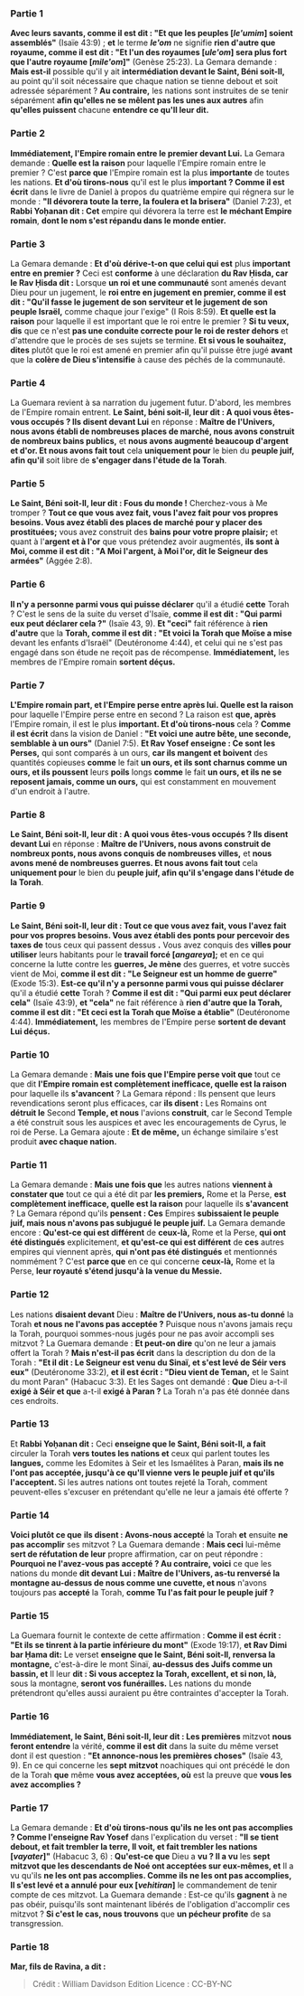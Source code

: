 
### Partie 1
<b>Avec leurs savants, comme il est dit : "Et que les peuples [<i>le'umim</i>] soient assemblés"</b> (Isaïe 43:9) ; <b>et</b> le terme <b><i>le'om</i></b> ne signifie <b>rien d'autre que royaume, comme il est dit : "Et l'un des royaumes [<i>ule'om</i>] sera plus fort que l'autre royaume [<i>mile'om</i>]"</b> (Genèse 25:23). La Gemara demande : <b>Mais est-il</b> possible qu'il y ait <b>intermédiation devant le Saint, Béni soit-Il,</b> au point qu'il soit nécessaire que chaque nation se tienne debout et soit adressée séparément ? <b>Au contraire,</b> les nations sont instruites de se tenir séparément <b>afin qu'elles ne se mêlent pas les unes aux autres</b> afin <b>qu'elles puissent</b> chacune <b>entendre ce qu'Il leur dit.</b>

### Partie 2
<b>Immédiatement, l'Empire romain entre le premier devant Lui.</b> La Gemara demande : <b>Quelle est la raison</b> pour laquelle l'Empire romain entre le premier ? C'est <b>parce que</b> l'Empire romain est la plus <b>importante</b> de toutes les nations. <b>Et d'où tirons-nous</b> qu'il est</b> le plus <b>important ? Comme il est écrit</b> dans le livre de Daniel à propos du quatrième empire qui régnera sur le monde : <b>"Il dévorera toute la terre, la foulera et la brisera"</b> (Daniel 7:23), et <b>Rabbi Yoḥanan dit : Cet</b> empire qui dévorera la terre est <b>le méchant Empire romain</b>, <b>dont le nom s'est répandu dans le monde entier.</b>

### Partie 3
La Gemara demande : <b>Et d'où dérive-t-on</b> <b>que celui qui est</b> plus <b>important entre en premier ?</b> Ceci est <b>conforme</b> à une déclaration <b>du Rav Ḥisda, car le Rav Ḥisda dit :</b> Lorsque <b>un roi et une communauté</b> sont amenés devant Dieu pour un jugement, le <b>roi entre en jugement en premier, comme il est dit : "Qu'il fasse le jugement de son serviteur et le jugement de son peuple Israël,</b> comme chaque jour l'exige" (I Rois 8:59). <b>Et quelle est la raison</b> pour laquelle il est important que le roi entre le premier ? <b>Si tu veux, dis</b> que ce n'est <b>pas une conduite correcte pour le roi de rester dehors</b> et d'attendre que le procès de ses sujets se termine. <b>Et si vous le souhaitez, dites</b> plutôt que le roi est amené en premier afin qu'il puisse être jugé <b>avant</b> que la <b>colère de Dieu s'intensifie</b> à cause des péchés de la communauté.

### Partie 4
La Guemara revient à sa narration du jugement futur. D'abord, les membres de l'Empire romain entrent. <b>Le Saint, béni soit-il, leur dit : A quoi vous êtes-vous occupés ? Ils disent devant Lui</b> en réponse : <b>Maître de l'Univers, nous avons établi de nombreuses places de marché, nous avons construit de nombreux bains publics,</b> et <b>nous avons augmenté beaucoup d'argent et d'or. Et nous avons fait tout</b> cela <b>uniquement pour</b> le bien du <b>peuple juif, afin qu'il</b> soit libre de <b>s'engager dans l'étude de la Torah</b>.

### Partie 5
<b>Le Saint, Béni soit-Il, leur dit : Fous du monde !</b> Cherchez-vous à Me tromper ? <b>Tout ce que vous avez fait, vous l'avez fait pour vos propres besoins. Vous avez établi des places de marché pour y placer des prostituées;</b> vous avez construit des <b>bains pour votre propre plaisir;</b> et quant à l'<b>argent et à l'or</b> que vous prétendez avoir augmentés, <b>ils sont à Moi, comme il est dit : "A Moi l'argent, à Moi l'or, dit le Seigneur des armées"</b> (Aggée 2:8).

### Partie 6
<b>Il n'y a personne parmi vous qui puisse déclarer</b> qu'il a étudié <b>cette</b> Torah ? C'est le sens de la suite du verset d'Isaïe, <b>comme il est dit : "Qui parmi eux peut déclarer cela ?"</b> (Isaïe 43, 9). <b>Et "ceci"</b> fait référence à <b>rien d'autre</b> que la <b>Torah, comme il est dit : "Et voici la Torah que Moïse a mise</b> devant les enfants d'Israël" (Deutéronome 4:44), et celui qui ne s'est pas engagé dans son étude ne reçoit pas de récompense. <b>Immédiatement,</b> les membres de l'Empire romain <b>sortent déçus.</b>

### Partie 7
<b>L'Empire romain part, et l'Empire perse entre après lui. Quelle est la raison</b> pour laquelle l'Empire perse entre en second ? La raison est <b>que, après</b> l'Empire romain, il est le plus <b>important. Et d'où tirons-nous</b> cela ? <b>Comme il est écrit</b> dans la vision de Daniel : <b>"Et voici une autre bête, une seconde, semblable à un ours"</b> (Daniel 7:5). <b>Et Rav Yosef enseigne : Ce sont les Perses,</b> qui sont comparés à un ours, <b>car ils mangent et boivent</b> des quantités copieuses <b>comme</b> le fait <b>un ours, et ils sont charnus comme un ours, et ils poussent</b> leurs <b>poils</b> longs <b>comme</b> le fait <b>un ours, et ils ne se reposent jamais, comme un ours,</b> qui est constamment en mouvement d'un endroit à l'autre.

### Partie 8
<b>Le Saint, Béni soit-Il, leur dit : A quoi vous êtes-vous occupés ? Ils disent devant Lui</b> en réponse : <b>Maître de l'Univers, nous avons construit de nombreux ponts, nous avons conquis de nombreuses villes,</b> et <b>nous avons mené de nombreuses guerres. Et nous avons fait tout</b> cela <b>uniquement pour</b> le bien du <b>peuple juif, afin qu'il s'engage dans l'étude de la Torah</b>.

### Partie 9
<b>Le Saint, Béni soit-Il, leur dit : Tout ce que vous avez fait, vous l'avez fait pour vos propres besoins. Vous avez établi des ponts pour percevoir des taxes de</b> tous ceux qui passent dessus <b>.</b> Vous avez conquis des <b>villes pour utiliser</b> leurs habitants pour le <b>travail forcé [<i>angareya</i>];</b> et en ce qui concerne la lutte contre les <b>guerres, Je mène</b> des guerres, et votre succès vient de Moi, <b>comme il est dit : "Le Seigneur est un homme de guerre"</b> (Exode 15:3). <b>Est-ce qu'il n'y a personne parmi vous qui puisse déclarer</b> qu'il a étudié <b>cette</b> Torah ? <b>Comme il est dit : "Qui parmi eux peut déclarer cela"</b> (Isaïe 43:9), <b>et "cela"</b> ne fait référence à <b>rien d'autre que la Torah, comme il est dit : "Et ceci est la Torah que Moïse a établie"</b> (Deutéronome 4:44). <b>Immédiatement,</b> les membres de l'Empire perse <b>sortent de devant Lui déçus.</b>

### Partie 10
La Gemara demande : <b>Mais une fois que l'Empire perse voit que</b> tout ce que dit <b>l'Empire romain est complètement inefficace, quelle est la raison</b> pour laquelle ils <b>s'avancent</b> ? La Gemara répond : Ils pensent que leurs revendications seront plus efficaces, car <b>ils disent :</b> Les Romains ont <b>détruit le</b> Second <b>Temple, et nous</b> l'avions <b>construit</b>, car le Second Temple a été construit sous les auspices et avec les encouragements de Cyrus, le roi de Perse. La Gemara ajoute : <b>Et de même,</b> un échange similaire s'est produit <b>avec chaque nation.</b>

### Partie 11
La Gemara demande : <b>Mais une fois que</b> les autres nations <b>viennent à constater que</b> tout ce qui a été dit par <b>les premiers,</b> Rome et la Perse, <b>est complètement inefficace, quelle est la raison</b> pour laquelle ils <b>s'avancent</b> ? La Gemara répond qu'ils <b>pensent : Ces</b> Empires <b>subissaient le peuple juif, mais nous n'avons pas subjugué le peuple juif.</b> La Gemara demande encore : <b>Qu'est-ce qui est différent</b> de <b>ceux-là,</b> Rome et la Perse, <b>qui ont été distingués</b> explicitement, <b>et qu'est-ce qui est différent</b> de <b>ces</b> autres empires qui viennent après, <b>qui n'ont pas été distingués</b> et mentionnés nommément ? C'est <b>parce que</b> en ce qui concerne <b>ceux-là,</b> Rome et la Perse, <b>leur royauté s'étend jusqu'à la venue du Messie.</b>

### Partie 12
Les nations <b>disaient devant</b> Dieu : <b>Maître de l'Univers, nous as-tu donné</b> la Torah <b>et nous ne l'avons pas acceptée ?</b> Puisque nous n'avons jamais reçu la Torah, pourquoi sommes-nous jugés pour ne pas avoir accompli ses mitzvot ? La Guemara demande : <b>Et peut-on dire</b> qu'on ne leur a jamais offert la Torah ? <b>Mais n'est-il pas écrit</b> dans la description du don de la Torah : <b>"Et il dit : Le Seigneur est venu du Sinaï, et s'est levé de Séir vers eux"</b> (Deutéronome 33:2), <b>et il est écrit : "Dieu vient de Teman,</b> et le Saint du mont Paran" (Habacuc 3:3). Et les Sages ont demandé : <b>Que</b> Dieu a-t-il <b>exigé à Séir et que</b> a-t-il <b>exigé à Paran ?</b> La Torah n'a pas été donnée dans ces endroits.

### Partie 13
Et <b>Rabbi Yoḥanan dit :</b> Ceci <b>enseigne que le Saint, Béni soit-Il, a fait</b> circuler la Torah <b>vers toutes les nations et</b> ceux qui parlent toutes les <b>langues,</b> comme les Edomites à Seir et les Ismaélites à Paran, <b>mais ils ne l'ont pas acceptée, jusqu'à ce qu'Il vienne vers le peuple juif et qu'ils l'acceptent. </b> Si les autres nations ont toutes rejeté la Torah, comment peuvent-elles s'excuser en prétendant qu'elle ne leur a jamais été offerte ?

### Partie 14
<b>Voici plutôt ce que</b> <b>ils disent : Avons-nous accepté</b> la Torah <b>et</b> ensuite <b>ne pas accomplir</b> ses mitzvot ? La Guemara demande : <b>Mais ceci</b> lui-même <b>sert de réfutation de leur</b> propre affirmation, car on peut répondre : <b>Pourquoi ne l'avez-vous pas accepté ? Au contraire, voici</b> ce que les nations du monde <b>dit devant Lui : Maître de l'Univers, as-tu renversé la montagne au-dessus de nous comme une cuvette, et nous</b> n'avons toujours pas <b>accepté</b> la Torah, <b>comme Tu l'as fait pour le peuple juif ?</b>

### Partie 15
La Guemara fournit le contexte de cette affirmation : <b>Comme il est écrit : "Et ils se tinrent à la partie inférieure du mont"</b> (Exode 19:17), <b>et Rav Dimi bar Ḥama dit:</b> Le verset <b>enseigne que le Saint, Béni soit-Il, renversa la montagne,</b> c'est-à-dire le mont Sinaï, <b>au-dessus des Juifs comme un bassin, et</b> Il leur <b>dit : Si vous acceptez la Torah, excellent, et si non, là,</b> sous la montagne, <b>seront vos funérailles.</b> Les nations du monde prétendront qu'elles aussi auraient pu être contraintes d'accepter la Torah.

### Partie 16
<b>Immédiatement, le Saint, Béni soit-Il, leur dit : Les premières</b> mitzvot <b>nous feront entendre</b> la vérité, <b>comme il est dit</b> dans la suite du même verset dont il est question : <b>"Et annonce-nous les premières choses"</b> (Isaïe 43, 9). En ce qui concerne les <b>sept</b> <b>mitzvot</b> noachiques qui ont précédé le don de la Torah <b>que</b> même <b>vous avez acceptées, où</b> est la preuve que <b>vous les avez accomplies ?</b>

### Partie 17
La Gemara demande : <b>Et d'où tirons-nous</b> <b>qu'ils ne les ont pas accomplies ? Comme l'enseigne Rav Yosef</b> dans l'explication du verset : <b>"Il se tient debout, et fait trembler la terre, Il voit, et fait trembler les nations [<i>vayater</i>]"</b> (Habacuc 3, 6) : <b>Qu'est-ce que</b> Dieu a <b>vu ? Il a vu</b> les <b>sept mitzvot que les descendants de Noé ont acceptées sur eux-mêmes, et</b> Il a vu qu'ils <b>ne les ont pas accomplies. Comme ils ne les ont pas accomplies, Il s'est levé et a annulé pour eux [<i>vehitiran</i>]</b> le commandement de tenir compte de ces mitzvot. La Guemara demande : Est-ce qu'ils <b>gagnent</b> à ne pas obéir, puisqu'ils sont maintenant libérés de l'obligation d'accomplir ces mitzvot ? <b>Si c'est le cas, nous trouvons</b> que <b>un pécheur profite</b> de sa transgression.

### Partie 18
<b>Mar, fils de Ravina, a dit :</b>

>Crédit : William Davidson Edition
>Licence : CC-BY-NC